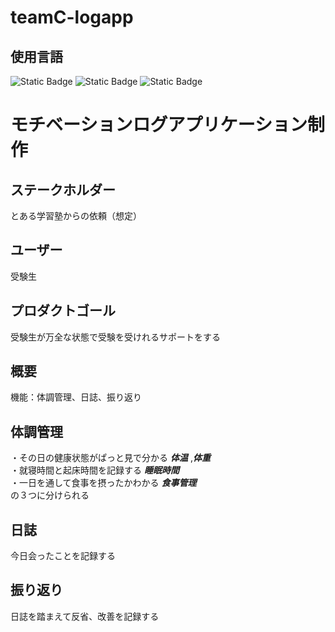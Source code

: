 # teamC-logapp   
## 使用言語
![Static Badge](https://img.shields.io/badge/JavaScript-F7DF1E?style=for-the-badge&logo=javascript&logoColor=white&logoSize=auto)
![Static Badge](https://img.shields.io/badge/CSS-%23663399?style=for-the-badge&logo=css&logoColor=white&logoSize=auto)
![Static Badge](https://img.shields.io/badge/HTML-%23E34F26?style=for-the-badge&logo=html&logoColor=white&logoSize=auto)

# モチベーションログアプリケーション制作   

## ステークホルダー  
とある学習塾からの依頼（想定）   
   
## ユーザー  
受験生  
   
## プロダクトゴール  
受験生が万全な状態で受験を受けれるサポートをする  


## 概要
機能：体調管理、日誌、振り返り  

## 体調管理  
・その日の健康状態がぱっと見で分かる ***体温*** ,***体重***   
・就寝時間と起床時間を記録する ***睡眠時間***    
・一日を通して食事を摂ったかわかる ***食事管理***    
の３つに分けられる  

## 日誌  
今日会ったことを記録する  

## 振り返り  
日誌を踏まえて反省、改善を記録する  
